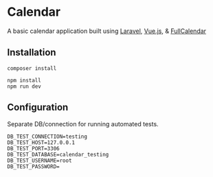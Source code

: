 # Calendar
A basic calendar application built using [Laravel](https://laravel.com/), [Vue.js](https://vuejs.org/), & [FullCalendar](https://fullcalendar.io/docs)

## Installation
```
composer install
```
```
npm install
npm run dev
```

## Configuration
Separate DB/connection for running automated tests.
```
DB_TEST_CONNECTION=testing
DB_TEST_HOST=127.0.0.1
DB_TEST_PORT=3306
DB_TEST_DATABASE=calendar_testing
DB_TEST_USERNAME=root
DB_TEST_PASSWORD=
```